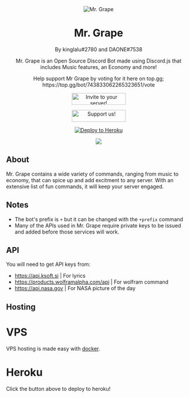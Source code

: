 <div align="center">
	<img src="images/mrgrape.png" title="Mr. Grape" alt="Mr. Grape" />
	<h1>Mr. Grape</h1>
	<p>By kinglalu#2780 and DAONE#7538<p>
	<p>Mr. Grape is an Open Source Discord Bot made using Discord.js that includes Music features, an Economy and more!</p>
	<p> Help support Mr Grape by voting for it here on top.gg; https://top.gg/bot/743833062265323651/vote </p>
	<p><a href="https://discord.com/oauth2/authorize?client_id=743833062265323651&scope=bot&permissions=0">
    <img src="https://raw.githubusercontent.com/kinglalu/Mr.Grape/master/images/invite.png" width="147" height="32" alt="Invite to your server!"></a><p>
	<p><a href="https://upgrade.chat/checkout/743208211460653177">
    <img src="https://raw.githubusercontent.com/kinglalu/Mr.Grape/master/images/support.png" width="147" height="32" alt="Support us!"></a><p>
	<p> <a href="https://heroku.com/deploy?template=https://github.com/kinglalu/Mr.Grape"><img src="https://www.herokucdn.com/deploy/button.svg" alt="Deploy to Heroku"></a><p>
	<a href="https://discord.gg/2RKPmDg2A6" align="center">
<img src="https://img.shields.io/discord/743208211460653177?style=for-the-badge?" />
</a>
</div>


## About

Mr. Grape contains a wide variety of commands, ranging from music to economy, that can spice up and add excitment to any server.
With an extensive list of fun commands, it will keep your server engaged.

## Notes
* The bot's prefix is `+` but it can be changed with the `+prefix` command
* Many of the APIs used in Mr. Grape require private keys to be issued and added before those services will work.

## API

You will need to get API keys from:

* https://api.ksoft.si | For lyrics
* https://products.wolframalpha.com/api | For wolfram command
* https://api.nasa.gov | For NASA picture of the day

## Hosting

# VPS

VPS hosting is made easy with [docker](https://docker.com).

# Heroku

Click the button above to deploy to heroku!